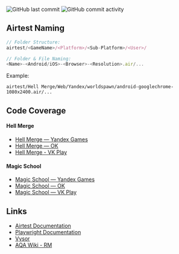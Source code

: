 ![GitHub last commit](https://img.shields.io/github/last-commit/worldspawn-web/webgl_qa_playground) ![GitHub commit activity](https://img.shields.io/github/commit-activity/m/worldspawn-web/webgl_qa_playground)

## Airtest Naming

```ts
// Folder Structure:
airtest/<GameName>/<Platform>/<Sub-Platform>/<User>/

// Folder & File Naming:
<Name>-<Android/iOS>-<Browser>-<Resolution>.air/...
```

Example:

```
airtest/Hell Merge/Web/Yandex/worldspawn/android-googlechrome-1080x2400.air/...
```

## Code Coverage

#### Hell Merge

- [Hell Merge — Yandex Games](https://rmgames.atlassian.net/wiki/spaces/QW/database/4455104564)
- [Hell Merge — OK]()
- [Hell Merge - VK Play]()

#### Magic School

- [Magic School — Yandex Games]()
- [Magic School — OK]()
- [Magic School — VK Play]()

## Links

- [Airtest Documentation](https://airtest.doc.io.netease.com/en/tutorial/1_quick_start_guide/)
- [Playwright Documentation](https://playwright.dev/docs/writing-tests)
- [Vysor](https://www.vysor.io/)
- [AQA Wiki - RM](https://rmgames.atlassian.net/wiki/spaces/QW/pages/4455071803/Airtest)
